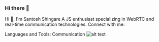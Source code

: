 ### Hi there 👋
Hi 👋, I'm Santosh Shingare
A JS enthusiast specializing in WebRTC and real-time communication technologies.
Connect with me:


Languages and Tools:
Communication
![alt text]([https://github.com/[username]/[reponame]/blob/[branch]/image.jpg](https://user-images.githubusercontent.com/25181517/192107854-765620d7-f909-4953-a6da-36e1ef69eea6.png)https://user-images.githubusercontent.com/25181517/192107854-765620d7-f909-4953-a6da-36e1ef69eea6.png?raw=true)
